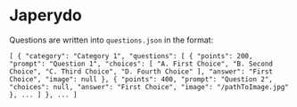 # Japerydo

Questions are written into `questions.json` in the format:

`
[
    {
        "category": "Category 1",
        "questions": [
            {
                "points": 200,
                "prompt": "Question 1",
                "choices": [
                    "A. First Choice",
                    "B. Second Choice",
                    "C. Third Choice",
                    "D. Fourth Choice"
                ],
                "answer": "First Choice",
                "image": null
            },
            {
                "points": 400,
                "prompt": "Question 2",
                "choices": null,
                "answer": "First Choice",
                "image": "/pathToImage.jpg"
            },
            ...
        ]
    },
    ...
]
`